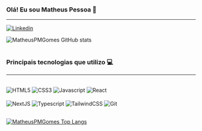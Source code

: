 ### Olá! Eu sou Matheus Pessoa 🤙

<hr>

[![Linkedin](https://img.shields.io/badge/LinkedIn-0077B5?style=for-the-badge&logo=linkedin&logoColor=white)](https://www.linkedin.com/in/matheus-pessoa-de-melo-gomes-44554a205/)

![MatheusPMGomes GitHub stats](https://github-readme-stats.vercel.app/api?username=MatheusPMGomes&show_icons=true&theme=dark)<br><br>

### Principais tecnologias que utilizo 💻

<hr>
<div style="display: inline_block"><br/>
    <img align="center" alt="HTML5" src="https://img.shields.io/badge/HTML5-E34F26?style=for-the-badge&logo=html5&logoColor=white"/>
    <img align="center" alt="CSS3" src="https://img.shields.io/badge/CSS3-1572B6?style=for-the-badge&logo=css3&logoColor=white"/>
    <img align="center" alt="Javascript" src="https://img.shields.io/badge/JavaScript-F7DF1E?style=for-the-badge&logo=javascript&logoColor=black"/>
    <img align="center" alt="React" src="https://img.shields.io/badge/React-20232A?style=for-the-badge&logo=react&logoColor=61DAFB"/><br><br>
    <img align="center" alt="NextJS" src="https://img.shields.io/badge/Next-black?style=for-the-badge&logo=next.js&logoColor=white"/>
    <img align="center" alt="Typescript" src="https://img.shields.io/badge/typescript-%23007ACC.svg?style=for-the-badge&logo=typescript&logoColor=white"/>
    <img align="center" alt="TailwindCSS" src="https://img.shields.io/badge/tailwindcss-%2338B2AC.svg?style=for-the-badge&logo=tailwind-css&logoColor=white"/>
    <img align="center" alt="Git" src="https://img.shields.io/badge/GIT-E44C30?style=for-the-badge&logo=git&logoColor=white"/>    
</div><br>

[![MatheusPMGomes Top Langs](https://github-readme-stats.vercel.app/api/top-langs/?username=MatheusPMGomes&theme=dark&layout=compact)](https://github.com/anuraghazra/github-readme-stats)
